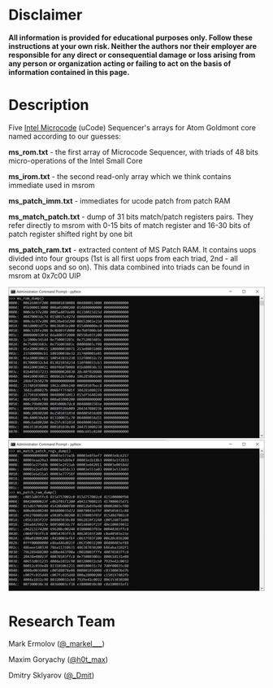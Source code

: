 # **Disclaimer**

**All information is provided for educational purposes only. Follow these instructions at your own risk. Neither the authors nor their employer are responsible for any direct or consequential damage or loss arising from any person or organization acting or failing to act on the basis of information contained in this page.**

# Description
Five [Intel Microcode](https://en.wikipedia.org/wiki/Intel_Microcode) (uCode) Sequencer's arrays for Atom Goldmont core named according to our guesses:

**ms_rom.txt** - the first array of Microcode Sequencer, with triads of 48 bits micro-operations of the Intel Small Core

**ms_irom.txt** - the second read-only array which we think contains immediate used in msrom

**ms_patch_imm.txt** - immediates for ucode patch from patch RAM

**ms_match_patch.txt** - dump of 31 bits match/patch registers pairs. They refer directly to msrom with 0-15 bits of match register and 16-30 bits of patch register shifted right by one bit

**ms_patch_ram.txt** - extracted content of MS Patch RAM. It contains uops divided into four groups (1st is all first uops from each triad, 2nd - all second uops and so on). This data combined into triads can be found in msrom at 0x7c00 UIP


![screenshot](pic/1.jpg)
![screenshot](pic/2.jpg)

# Research Team

Mark Ermolov ([@\_markel___][1])

Maxim Goryachy ([@h0t_max][2])

Dmitry Sklyarov ([@_Dmit][3])


[1]: https://twitter.com/_markel___
[2]: https://twitter.com/h0t_max
[3]: https://twitter.com/_Dmit
